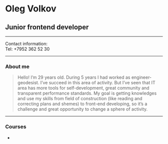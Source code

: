 # Oleg Volkov  
## Junior frontend developer  
***
Contact information:  
Tel: +7952 362 52 30  
***
### About me  
> Hello! I’m 29 years old. During 5 years I had worked as engineer-geodesist. I’ve succeed in this area of activity. But I’ve seen that IT area has more tools for self-development, great community and transparent performance standards. 
My goal is getting knowledges and use my skills from field of construction (like reading and correcting plans and shemes) to front-end developing, so it’s a challenge and great opportunity to change a sphere of activity.
  
***
### Courses  
- 